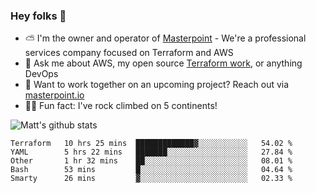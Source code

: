

### Hey folks 👋

- ⛅️ I'm the owner and operator of [Masterpoint](https://masterpoint.io) - We're a professional services company focused on Terraform and AWS
- 💬 Ask me about AWS, my open source [Terraform work](https://github.com/masterpointio?q=terraform&type=&language=hcl), or anything DevOps
- 🔨 Want to work together on an upcoming project? Reach out via [masterpoint.io](https://masterpoint.io)
- 🧗‍♂️ Fun fact: I've rock climbed on 5 continents! 


![Matt's github stats](https://github-readme-stats.vercel.app/api?username=Gowiem&count_private=true&theme=cobalt&show_icons=true)

<!--START_SECTION:waka-->
```text
Terraform   10 hrs 25 mins  █████████████▓░░░░░░░░░░░   54.02 % 
YAML        5 hrs 22 mins   ███████░░░░░░░░░░░░░░░░░░   27.84 % 
Other       1 hr 32 mins    ██░░░░░░░░░░░░░░░░░░░░░░░   08.01 % 
Bash        53 mins         █░░░░░░░░░░░░░░░░░░░░░░░░   04.64 % 
Smarty      26 mins         ▓░░░░░░░░░░░░░░░░░░░░░░░░   02.33 % 
```
<!--END_SECTION:waka-->
